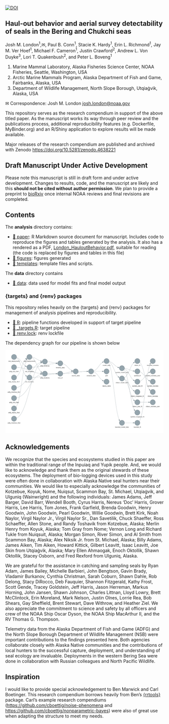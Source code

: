
<!-- README.md is generated from README.Rmd. Please edit that file -->
<!-- badges: start -->

[![DOI](https://zenodo.org/badge/DOI/10.5281/zenodo.4638221.svg)](https://doi.org/10.5281/zenodo.4638221)
<!-- badges: end -->

## Haul-out behavior and aerial survey detectability of seals in the Bering and Chukchi seas

Josh M. London<sup>1</sup>,✉, Paul B. Conn<sup>1</sup>, Stacie K.
Hardy<sup>1</sup>, Erin L. Richmond<sup>1</sup>, Jay M. Ver
Hoef<sup>1</sup>, Michael F. Cameron<sup>1</sup>, Justin
Crawford<sup>2</sup>, Andrew L. Von Duyke<sup>3</sup>, Lori T.
Quakenbush<sup>2</sup>, and Peter L. Boveng<sup>1</sup>

1.  Marine Mammal Laboratory, Alaska Fisheries Science Center, NOAA
    Fisheries, Seattle, Washington, USA
2.  Arctic Marine Mammals Program, Alaska Department of Fish and Game,
    Fairbanks, Alaska, USA
3.  Department of Wildlife Management, North Slope Borough, Utqiaġvik,
    Alaska, USA

✉ Correspondence: Josh M. London <josh.london@noaa.gov>

This repository serves as the research compendium in support of the
above titled paper. As the manuscript works its way through peer review
and the publications process, additional reproducibility features
(e.g. Dockerfile, MyBinder.org) and an R/Shiny application to explore
results will be made available.

Major releases of the research compendium are published and archived
with Zenodo <https://doi.org/10.5281/zenodo.4638221>

## Draft Manuscript Under Active Development

Please note this manuscript is still in draft form and under active
development. Changes to results, code, and the manuscript are likely and
this **should not be cited without author permission**. We plan to
provide a preprint to [bioRxiv](https://www.biorxiv.org/) once internal
NOAA reviews and final revisions are completed.

## Contents

The **analysis** directory contains:

-   [:file_folder: paper](/analysis/paper): R Markdown source document
    for manuscript. Includes code to reproduce the figures and tables
    generated by the analysis. It also has a rendered as a PDF,
    [London_HauloutBehavior.pdf](https://github.com/jmlondon/berchukHaulout/blob/main/analysis/paper/London_HauloutBeahvior.pdf),
    suitable for reading (the code is replaced by figures and tables in
    this file)
-   [:file_folder: figures](/analysis/figures): figures generated
-   [:file_folder: templates](/analysis/templates): template files and
    scripts.

The **data** directory contains

-   [:file_folder: data](/data): data used for model fits and final
    model output

### {targets} and {renv} packages

This repository relies heavily on the {targets} and {renv} packages for
management of analysis pipelines and reproducibility.

-   [:file_folder: R](/R): pipeline functions developed in support of
    target pipeline
-   [:page_facing_up: \_targets.R](/_targets.R): target pipeline
-   [:page_facing_up: renv.lock](/renv.lock): renv lockfile

The dependency graph for our pipeline is shown below

![](./tar_glimpse.png)

## Acknowledgements

We recognize that the species and ecosystems studied in this paper are
within the traditional range of the Inpuiaq and Yupik people. And, we
would like to acknowledge and thank them as the original stewards of
these ecosystems. The deployment of bio-logging devices used in this
study were often done in collaboration with Alaska Native seal hunters
near their communities. We would like to especially acknowledge the
communities of Kotzebue, Koyuk, Nome, Nuiqsut, Scammon Bay, St. Michael,
Utqiaġvik, and Ulguniq (Wainwright) and the following individuals: James
Adams, Jeff Barger, David Barr, Wendell Booth, Cyrus Harris, Nereus
‘Doc’ Harris, Grover Harris, Lee Harris, Tom Jones, Frank Garfield,
Brenda Goodwin, Henry Goodwin, John Goodwin, Pearl Goodwin, Willie
Goodwin, Brett Kirk, Noah Naylor, Virgil Naylor Jr., Virgil Naylor Sr.,
Dan Savetilik, Chuck Shaeffer, Ross Schaeffer, Allen Stone, and Randy
Toshavik from Kotzebue, Alaska; Merlin Henry from Koyuk, Alaska; Tom
Gray from Nome; Vernon Long and Richard Tukle from Nuiqsuit, Alaska;
Morgan Simon, River Simon, and Al Smith from Scammon Bay, Alaska; Alex
Niksik Jr. from St. Michael, Alaska; Billy Adams, James Aiken, Tim
Aiken, Howard Kittick, Gilbert Leavitt, Isaac Leavitt, Joe Skin from
Utqiaġvik, Alaska; Mary Ellen Ahmaogak, Enoch Oktollik, Shawn Oktollik,
Stacey Osborn, and Fred Rexford from Ulguniq, Alaska.

We are grateful for the assistance in catching and sampling seals by
Ryan Adam, James Bailey, Michelle Barbieri, John Bengtson, Gavin Brady,
Vladamir Burkanov, Cynthia Christman, Sarah Coburn, Shawn Dahle, Rob
Delong, Stacy DiRocco, Deb Fauquier, Shannon Fitzgerald, Kathy Frost,
Scott Gende, Tracey Goldstein, Jeff Harris, Jason Herreman, Markus
Horning, John Jansen, Shawn Johnson, Charles Littnan, Lloyd Lowry, Brett
McClintock, Erin Moreland, Mark Nelson, Justin Olnes, Lorrie Rea, Bob
Shears, Gay Sheffield, Brent Stewart, Dave Withrow, and Heather Ziel. We
also appreciate the commitment to science and safety by all officers and
crew of the NOAA Ship Oscar Dyson, the NOAA Ship MacArthur II, and the
RV Thomas G. Thompson.

Telemetry data from the Alaska Department of Fish and Game (ADFG) and
the North Slope Borough Department of Wildlife Management (NSB) were
important contributions to the findings presented here. Both agencies
collaborate closely with Alaska Native communities and the contributions
of local hunters to the successful capture, deployment, and
understanding of seal ecology are invaluable. Deployments in the western
Bering Sea were done in collaboration with Russian colleagues and North
Pacific Wildlife.

## Inspiration

I would like to provide special acknowledgement to Ben Marwick and Carl
Boetinger. This research compendium borrows heavily from Ben’s
[{rrtools}](https://github.com/benmarwick/rrtools) package. Carl’s
example research compendiums
(<https://github.com/cboettig/noise-phenomena> and
<https://github.com/cboettig/nonparametric-bayes>) were also of great
use when adapting the structure to meet my needs.
